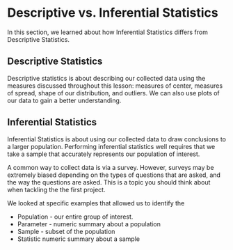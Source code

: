 # Descriptive vs. Inferential Statistics
In this section, we learned about how Inferential Statistics differs from Descriptive Statistics.

## Descriptive Statistics
Descriptive statistics is about describing our collected data using the measures discussed throughout this lesson: measures of center, measures of spread, shape of our distribution, and outliers. We can also use plots of our data to gain a better understanding.

## Inferential Statistics
Inferential Statistics is about using our collected data to draw conclusions to a larger population. Performing inferential statistics well requires that we take a sample that accurately represents our population of interest.

A common way to collect data is via a survey. However, surveys may be extremely biased depending on the types of questions that are asked, and the way the questions are asked. This is a topic you should think about when tackling the the first project.

We looked at specific examples that allowed us to identify the

* Population - our entire group of interest.
* Parameter - numeric summary about a population
* Sample - subset of the population
* Statistic numeric summary about a sample
